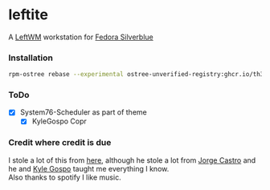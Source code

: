 # leftite
A [LeftWM](https://github.com/leftwm/leftwm) workstation for [Fedora Silverblue](https://silverblue.fedoraproject.org)

### Installation
```bash
rpm-ostree rebase --experimental ostree-unverified-registry:ghcr.io/th3-s4lm0n/leftite:latest
```

### ToDo
- [X] System76-Scheduler as part of theme
    - [X] KyleGospo Copr

### Credit where credit is due
I stole a lot of this from [here](https://github.com/cyrv6737/sb-custom), although he stole a lot from [Jorge Castro](https://github.com/castrojo) and he and [Kyle Gospo](https://github.com/kylegospo) taught me everything I know. \
Also thanks to spotify I like music.

